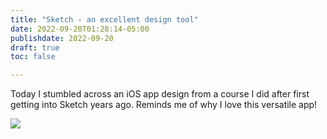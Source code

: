 ```yaml
---
title: "Sketch - an excellent design tool"
date: 2022-09-20T01:28:14-05:00
publishdate: 2022-09-20
draft: true
toc: false

---
```


Today I stumbled across an iOS app design from a course I did after first getting into Sketch years ago. Reminds me of why I love this versatile app!

<img src="https://res.cloudinary.com/icecloud7/image/upload/v1663647546/sherrieg/ios-app-sherrie-gossett_zbrhi3.png"/>
